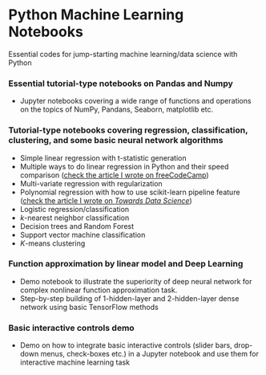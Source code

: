 # Python Machine Learning Notebooks
Essential codes for jump-starting machine learning/data science with Python
### Essential tutorial-type notebooks on Pandas and Numpy
* Jupyter notebooks covering a wide range of functions and operations on the topics of NumPy, Pandans, Seaborn, matplotlib etc.

### Tutorial-type notebooks covering regression, classification, clustering, and some basic neural network algorithms
* Simple linear regression with t-statistic generation
* Multiple ways to do linear regression in Python and their speed comparison ([check the article I wrote on freeCodeCamp](www.google.com))
* Multi-variate regression with regularization
* Polynomial regression with how to use scikit-learn pipeline feature ([check the article I wrote on *Towards Data Science*](https://towardsdatascience.com/machine-learning-with-python-easy-and-robust-method-to-fit-nonlinear-data-19e8a1ddbd49))
* Logistic regression/classification
* _k_-nearest neighbor classification
* Decision trees and Random Forest
* Support vector machine classification
* _K_-means clustering

### Function approximation by linear model and Deep Learning
* Demo notebook to illustrate the superiority of deep neural network for complex nonlinear function approximation task.
* Step-by-step building of 1-hidden-layer and 2-hidden-layer dense network using basic TensorFlow methods 

### Basic interactive controls demo
* Demo on how to integrate basic interactive controls (slider bars, drop-down menus, check-boxes etc.) in a Jupyter notebook and use them for interactive machine learning task
